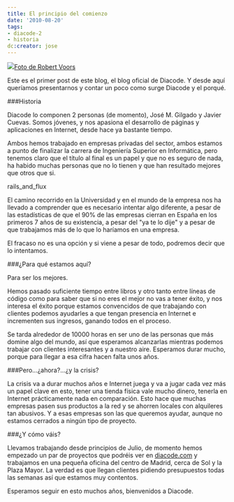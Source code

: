 ```yaml
---
title: El principio del comienzo
date: '2010-08-20'
tags:
- diacode-2
- historia
dc:creator: jose
---
```


![](http://blog.diacode.com/wp-content/uploads/2010/08/starting.jpg)[Foto de Robert Voors](http://www.flickr.com/photos/robert_voors/774926895/in/photostream/)

Este es el primer post de este blog, el blog oficial de Diacode. Y desde aquí queríamos presentarnos y contar un poco como surge Diacode y el porqué.


###Historia


Diacode lo componen 2 personas (de momento), José M. Gilgado y Javier Cuevas. Somos jóvenes, y nos apasiona el desarrollo de páginas y aplicaciones en Internet, desde hace ya bastante tiempo. 


Ambos hemos trabajado en empresas privadas del sector, ambos estamos a punto de finalizar la carrera de Ingeniería Superior en Informática, pero tenemos claro que el título al final es un papel y que no es seguro de nada, ha habido muchas personas que no lo tienen y que han resultado mejores que otros que si.

rails_and_flux

El camino recorrido en la Universidad y en el mundo de la empresa nos ha llevado a comprender que es necesario intentar algo diferente, a pesar de las estadísticas de que el 90% de las empresas cierran en España en los primeros 7 años de su existencia, a pesar del "ya te lo dije" y a pesar de que trabajamos más de lo que lo haríamos en una empresa.


El fracaso no es una opción y si viene a pesar de todo, podremos decir que lo intentamos.


###¿Para qué estamos aquí?


Para ser los mejores.

Hemos pasado suficiente tiempo entre libros y otro tanto entre líneas de código como para saber que si no eres el mejor no vas a tener éxito, y nos interesa el éxito porque estamos convencidos de que trabajando con clientes podemos ayudarles a que tengan presencia en Internet e incrementen sus ingresos, ganando todos en el proceso.


Se tarda alrededor de 10000 horas en ser uno de las personas que más domine algo del mundo, así que esperamos alcanzarlas mientras podemos trabajar con clientes interesantes y a nuestro aire. Esperamos durar mucho, porque para llegar a esa cifra hacen falta unos años.



###Pero...¿ahora?...¿y la crisis?


La crisis va a durar muchos años e Internet juega y va a jugar cada vez más un papel clave en esto, tener una tienda física vale mucho dinero, tenerla en Internet prácticamente nada en comparación. Esto hace que muchas empresas pasen sus productos a la red y se ahorren locales con alquileres tan abusivos. Y a esas empresas son las que queremos ayudar, aunque no estamos cerrados a ningún tipo de proyecto.



###¿Y cómo váis?


Llevamos trabajando desde principios de Julio, de momento hemos empezado un par de proyectos que podréis ver en 
[diacode.com](http://diacode.com/) y trabajamos en una pequeña oficina del centro de Madrid, cerca de Sol y la Plaza Mayor. La verdad es que llegan clientes pidiendo presupuestos todas las semanas así que estamos muy contentos.


Esperamos seguir en esto muchos años, bienvenidos a Diacode.
